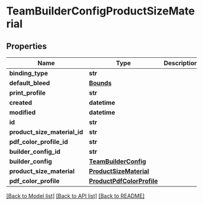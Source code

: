 # TeamBuilderConfigProductSizeMaterial

## Properties
Name | Type | Description | Notes
------------ | ------------- | ------------- | -------------
**binding_type** | **str** |  | [optional] 
**default_bleed** | [**Bounds**](Bounds.md) |  | [optional] 
**print_profile** | **str** |  | [optional] 
**created** | **datetime** |  | [optional] 
**modified** | **datetime** |  | [optional] 
**id** | **str** |  | [optional] 
**product_size_material_id** | **str** |  | [optional] 
**pdf_color_profile_id** | **str** |  | [optional] 
**builder_config_id** | **str** |  | [optional] 
**builder_config** | [**TeamBuilderConfig**](TeamBuilderConfig.md) |  | [optional] 
**product_size_material** | [**ProductSizeMaterial**](ProductSizeMaterial.md) |  | [optional] 
**pdf_color_profile** | [**ProductPdfColorProfile**](ProductPdfColorProfile.md) |  | [optional] 

[[Back to Model list]](../README.md#documentation-for-models) [[Back to API list]](../README.md#documentation-for-api-endpoints) [[Back to README]](../README.md)


